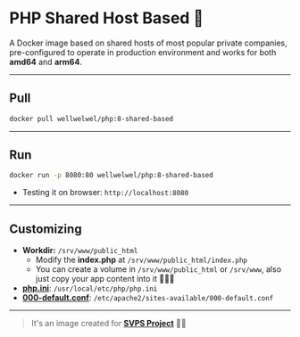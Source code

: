 # PHP Shared Host Based 🐳

A Docker image based on shared hosts of most popular private companies, pre-configured to operate in production environment and works for both **amd64** and **arm64**.

---

## Pull

```sh
docker pull wellwelwel/php:8-shared-based
```

---

## Run

```sh
docker run -p 8080:80 wellwelwel/php:8-shared-based
```

- Testing it on browser: `http://localhost:8080`

---

## Customizing

- **Workdir:** `/srv/www/public_html`
  - Modify the **index.php** at `/srv/www/public_html/index.php`
  - You can create a volume in `/srv/www/public_html` or `/srv/www`, also just copy your app content into it 🤹🏻‍♀️
- [**php.ini**](./resources/php.ini): `/usr/local/etc/php/php.ini`
- [**000-default.conf**](./resources/000-default.conf): `/etc/apache2/sites-available/000-default.conf`

---

> It's an image created for [**SVPS Project**](https://github.com/wellwelwel/svps) 🧙🏻
